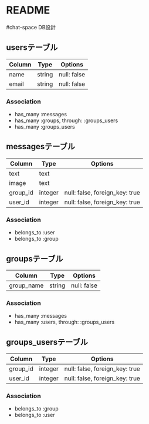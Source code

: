 # README

#chat-space DB設計
## usersテーブル
|Column|Type|Options|
|------|----|-------|
|name|string|null: false|
|email|string|null: false|
### Association
- has_many :messages
- has_many :groups, through: :groups_users
- has_many :groups_users

## messagesテーブル
|Column|Type|Options|
|------|----|-------|
|text|text||
|image|text||
|group_id|integer|null: false, foreign_key: true|
|user_id|integer|null: false, foreign_key: true|
### Association
- belongs_to :user
- belongs_to :group

## groupsテーブル
|Column|Type|Options|
|------|----|-------|
|group_name|string|null: false|
### Association
- has_many :messages
- has_many :users, through: :groups_users

## groups_usersテーブル
|Column|Type|Options|
|------|----|-------|
|group_id|integer|null: false, foreign_key: true|
|user_id|integer|null: false, foreign_key: true|
### Association
- belongs_to :group
- belongs_to :user